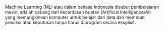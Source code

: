 Machine Learning (ML) atau dalam bahasa Indonesia disebut pembelajaran mesin, adalah cabang dari kecerdasan buatan (Artificial Intelligence/AI) yang memungkinkan komputer untuk belajar dari data dan membuat prediksi atau keputusan tanpa harus diprogram secara eksplisit.
